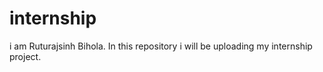 # internship 
i am Ruturajsinh Bihola.
In this repository i will be uploading my internship project.
